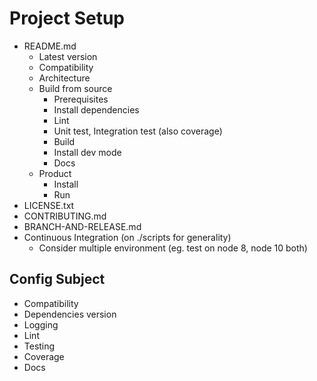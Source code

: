 # Project Setup

- README.md
  - Latest version
  - Compatibility
  - Architecture
  - Build from source
    - Prerequisites
    - Install dependencies
    - Lint
    - Unit test, Integration test (also coverage)
    - Build
    - Install dev mode
    - Docs
  - Product
    - Install
    - Run
- LICENSE.txt
- CONTRIBUTING.md
- BRANCH-AND-RELEASE.md
- Continuous Integration (on ./scripts for generality)
  - Consider multiple environment (eg. test on node 8, node 10 both)

## Config Subject

- Compatibility
- Dependencies version
- Logging
- Lint
- Testing
- Coverage
- Docs

